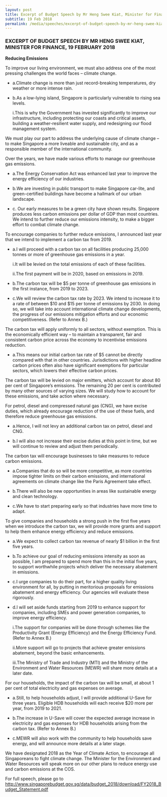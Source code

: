 ```yaml
---
layout: post
title: Excerpt of Budget Speech by Mr Heng Swee Kiat, Minister for Finance, 19 February 2018
subtitle: 19 Feb 2018
permalink: /media/speeches/excerpt-of-budget-speech-by-mr-heng-swee-kiat-minister-for-finance-19-february-2018
---
```


### EXCERPT OF BUDGET SPEECH BY MR HENG SWEE KIAT, MINISTER FOR FINANCE, 19 FEBRUARY 2018

**Reducing Emissions**

To improve our living environment, we must also address one of the most pressing challenges the world faces – climate change.

* a.Climate change is more than just record-breaking temperatures, dry weather or more intense rain.

* b.As a low-lying island, Singapore is particularly vulnerable to rising sea levels.

    i.This is why the Government has invested significantly to improve our infrastructure, including protecting our coasts and critical assets, building a weather-resilient water supply, and redesigning our flood management system.

We must play our part to address the underlying cause of climate change – to make Singapore a more liveable and sustainable city, and as a responsible member of the international community.

Over the years, we have made various efforts to manage our greenhouse gas emissions.

* a.The Energy Conservation Act was enhanced last year to improve the energy efficiency of our industries.

* b.We are investing in public transport to make Singapore car-lite, and green-certified buildings have become a hallmark of our urban landscape.

* c. Our early measures to be a green city have shown results. Singapore produces less carbon emissions per dollar of GDP than most countries. We intend to further reduce our emissions intensity, to make a bigger effort to combat climate change.

To encourage companies to further reduce emissions, I announced last year that we intend to implement a carbon tax from 2019.

* a.I will proceed with a carbon tax on all facilities producing 25,000 tonnes or more of greenhouse gas emissions in a year.

    i.It will be levied on the total emissions of each of these facilities.

    ii.The first payment will be in 2020, based on emissions in 2019.

* b.The carbon tax will be $5 per tonne of greenhouse gas emissions in the first instance, from 2019 to 2023.

* c.We will review the carbon tax rate by 2023. We intend to increase it to a rate of between $10 and $15 per tonne of emissions by 2030. In doing so, we will take into account international climate change developments, the progress of our emissions mitigation efforts and our economic competitiveness. (Refer to Annex B.)

The carbon tax will apply uniformly to all sectors, without exemption. This is the economically efficient way – to maintain a transparent, fair and consistent carbon price across the economy to incentivise emissions reduction.

* a.This means our initial carbon tax rate of $5 cannot be directly compared with that in other countries. Jurisdictions with higher headline carbon prices often also have significant exemptions for particular sectors, which lowers their effective carbon prices.

The carbon tax will be levied on major emitters, which account for about 80 per cent of Singapore’s emissions. The remaining 20 per cent is contributed by many other sources of varying sizes. We will study how to account for these emissions, and take action where necessary.

For petrol, diesel and compressed natural gas (CNG), we have excise duties, which already encourage reduction of the use of these fuels, and therefore reduce greenhouse gas emissions.

* a.Hence, I will not levy an additional carbon tax on petrol, diesel and CNG.

* b.I will also not increase their excise duties at this point in time, but we will continue to review and adjust them periodically.

The carbon tax will encourage businesses to take measures to reduce carbon emissions.

* a.Companies that do so will be more competitive, as more countries impose tighter limits on their carbon emissions, and international agreements on climate change like the Paris Agreement take effect.

* b.There will also be new opportunities in areas like sustainable energy and clean technology.

* c.We have to start preparing early so that industries have more time to adapt.

To give companies and households a strong push in the first five years when we introduce the carbon tax, we will provide more grants and support to help them enhance energy efficiency and reduce emissions.

* a.We expect to collect carbon tax revenue of nearly $1 billion in the first five years.

* b.To achieve our goal of reducing emissions intensity as soon as possible, I am prepared to spend more than this in the initial five years, to support worthwhile projects which deliver the necessary abatement in emissions.

* c.I urge companies to do their part, for a higher quality living environment for all, by putting in meritorious proposals for emissions abatement and energy efficiency. Our agencies will evaluate these rigorously.

* d.I will set aside funds starting from 2019 to enhance support for companies, including SMEs and power generation companies, to improve energy efficiency.

    i.The support for companies will be done through schemes like the Productivity Grant (Energy Efficiency) and the Energy Efficiency Fund. (Refer to Annex B.)

    ii.More support will go to projects that achieve greater emissions abatement, beyond the basic enhancements.

    iii.The Ministry of Trade and Industry (MTI) and the Ministry of the Environment and Water Resources (MEWR) will share more details at a later date.

For our households, the impact of the carbon tax will be small, at about 1 per cent of total electricity and gas expenses on average.

* a.Still, to help households adjust, I will provide additional U-Save for three years. Eligible HDB households will each receive $20 more per year, from 2019 to 2021.

* b.The increase in U-Save will cover the expected average increase in electricity and gas expenses for HDB households arising from the carbon tax. (Refer to Annex B.)

* c.MEWR will also work with the community to help households save energy, and will announce more details at a later stage.

We have designated 2018 as the Year of Climate Action, to encourage all Singaporeans to fight climate change. The Minister for the Environment and Water Resources will speak more on our other plans to reduce energy use and carbon emissions at the COS.

For full speech, please go to
[<a href="https://www.singaporebudget.gov.sg/data/budget_2018/download/FY2018_Budget_Statement.pdf" target="_blank">http://www.singaporebudget.gov.sg/data/budget_2018/download/FY2018_Budget_Statement.pdf</a>](https://www.singaporebudget.gov.sg/data/budget_2018/download/FY2018_Budget_Statement.pdf)


